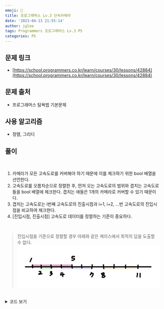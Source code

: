 ```yaml
---
emoji: 🧢
title: 프로그래머스 Lv.3 단속카메라
date: '2023-04-13 21:55:14'
author: jglee
tags: Programmers 프로그래머스 Lv.3 PS
categories: PS
---
```


## 문제 링크

- [https://school.programmers.co.kr/learn/courses/30/lessons/42884](https://school.programmers.co.kr/learn/courses/30/lessons/42884)

## 문제 출처

- 프로그래머스 탐욕법 기본문제

## 사용 알고리즘

- 정렬, 그리디

## 풀이

<br/>

1. 카메라가 모든 고속도로를 커버해야 하기 때문에 이를 체크하기 위한 bool 배열을 선언한다.
2. 고속도로를 오름차순으로 정렬한 후, 먼저 오는 고속도로의 범위와 겹치는 고속도로들을 bool 배열에 체크한다. 겹치는 애들은 1개의 카메라로 커버할 수 있기 때문이다.
3. 겹치는 고속도로는 i번째 고속도로의 진출시점과 i+1, i+2, ...번 고속도로의 진입시점을 비교하여 체크한다.
4. [진입시점, 진출시점] 고속도로 데이터를 정렬하는 기준이 중요하다.
<br/>

> 진입시점을 기준으로 정렬할 경우 아래와 같은 케이스에서 최적의 답을 도출할 수 없다.
  ![image1.jpg](image1.jpg)

<br/>

<details>
<summary>코드 보기</summary>

```C
#include <bits/stdc++.h>
using namespace std;

int solution(vector<vector<int>> routes) {
    int answer = 0;
    int n = routes.size();
    vector<bool> used(n, 0);
    sort(routes.begin(), routes.end(), [](const vector<int> a, const vector<int> b) {
        return a[1] < b[1];
    });
    for(int i = 0; i < n; i++) {
        if(used[i]) continue;
        used[i] = 1;
        answer++;

        for(int j = i + 1; j < n; j++) {
            if(routes[i][1] < routes[j][0]) break;
            used[j] = 1;
        }

    }
    return answer;
}
```

</details>

<br/>

```toc

```
